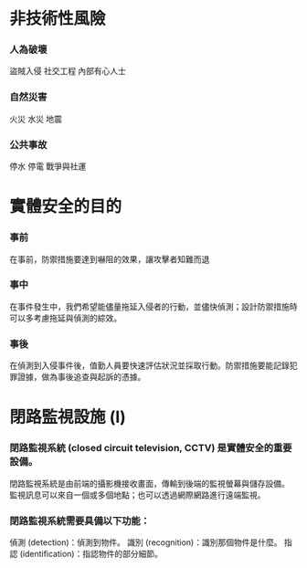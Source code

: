 # 非技術性風險
### 人為破壞
盜賊入侵
社交工程
內部有心人士
### 自然災害
火災 
水災
地震
### 公共事故
停水
停電
戰爭與社運

# 實體安全的目的
### 事前
在事前，防禦措施要達到嚇阻的效果，讓攻擊者知難而退
### 事中
在事件發生中，我們希望能儘量拖延入侵者的行動，並儘快偵測；設計防禦措施時可以多考慮拖延與偵測的綜效。
### 事後
在偵測到入侵事件後，值勤人員要快速評估狀況並採取行動。防禦措施要能記錄犯罪證據，做為事後追查與起訴的憑據。


# 閉路監視設施 (I)
### 閉路監視系統 (closed circuit television, CCTV) 是實體安全的重要設備。

閉路監視系統是由前端的攝影機接收畫面，傳輸到後端的監視螢幕與儲存設備。
監視訊息可以來自一個或多個地點；也可以透過網際網路進行遠端監視。


### 閉路監視系統需要具備以下功能：
偵測 (detection)：偵測到物件。
識別 (recognition)：識別那個物件是什麼。
指認 (identification)：指認物件的部分細節。

